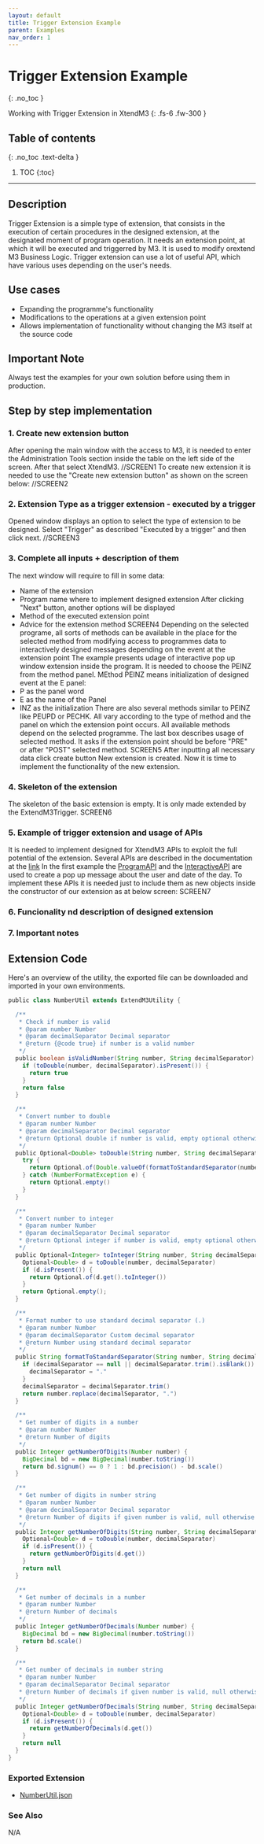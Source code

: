 ```yaml
---
layout: default
title: Trigger Extension Example
parent: Examples
nav_order: 1
---
```


# Trigger Extension Example
{: .no_toc }

Working with Trigger Extension in XtendM3
{: .fs-6 .fw-300 }

## Table of contents
{: .no_toc .text-delta }

1. TOC
{:toc}

---

## Description
Trigger Extension is a simple type of extension, that consists in the execution of certain procedures in the designed extension, at the designated moment of program operation. It needs an extension point, at which it will be executed and triggerred by M3. It is used to modify orextend M3 Business Logic. Trigger extension can use a lot of useful API, which have various uses depending on the user's needs.


## Use cases
* Expanding the programme's functionality
* Modifications to the operations at a given extension point
* Allows implementation of functionality without changing the M3 itself at the source code


## Important Note
Always test the examples for your own solution before using them in production.

## Step by step implementation
### 1. Create new extension button
After opening the main window with the access to M3, it is needed to enter the Administration Tools section inside the table on the left side of the screen. After that select XtendM3.
//SCREEN1
To create new extension it is needed to use the "Create new extension button" as shown on the screen below:
//SCREEN2
### 2. Extension Type as a trigger extension - executed by a trigger
Opened window displays an option to select the type of extension to be designed. Select "Trigger" as described "Executed by a trigger" and then click next.
//SCREEN3
### 3. Complete all inputs + description of them
The next window will require to fill in some data:
- Name of the extension
- Program name where to implement designed extension
After clicking "Next" button, another options will be displayed
- Method of the executed extension point
- Advice for the extension method
SCREEN4
Depending on the selected programe, all sorts of methods can be available in the place for the selected method from modifying access to programmes data to interactively designed messages depending on the event at the extension point
The example presents udage of interactive pop up window extension inside the program. It is needed to choose the PEINZ from the method panel. MEthod PEINZ means initialization of designed event at the E panel:
- P as the panel word 
- E as the name of the Panel
- INZ as the initialization 
There are also several methods similar to PEINZ like PEUPD or PECHK. All vary according to the type of method and the panel on which the extension point occurs. All available methods depend on the selected programme.
The last box describes usage of selected method. It asks if the extension point should be before "PRE" or after "POST" selected method.
SCREEN5
After inputting all necessary data click create button
New extension is created. Now it is time to implement the functionality of the new extension.

### 4. Skeleton of the extension
The skeleton of the basic extension is empty. It is only made extended by the ExtendM3Trigger.
SCREEN6

### 5. Example of trigger extension and usage of APIs
It is needed to implement designed for XtendM3 APIs to exploit the full potential of the extension. Several APIs are described in the documentation at the [link](https://infor-cloud.github.io/xtendm3/docs/documentation/api-specification) 
In the first example the [ProgramAPI](https://infor-cloud.github.io/xtendm3/docs/documentation/api-specification/program-api/) and the [InteractiveAPI](https://infor-cloud.github.io/xtendm3/docs/documentation/api-specification/interactive-api/) are used to create a pop up message about the user and date of the day.
To implement these APIs it is needed just to include them as new objects inside the constructor of our extension as at below screen:
SCREEN7

### 6. Funcionality nd description of designed extension

### 7. Important notes

## Extension Code
Here's an overview of the utility, the exported file can be downloaded and imported in your own environments.

```groovy
public class NumberUtil extends ExtendM3Utility {

  /**
   * Check if number is valid
   * @param number Number
   * @param decimalSeparator Decimal separator
   * @return {@code true} if number is a valid number
   */
  public boolean isValidNumber(String number, String decimalSeparator) {
    if (toDouble(number, decimalSeparator).isPresent()) {
      return true
    }
    return false
  }

  /**
   * Convert number to double
   * @param number Number
   * @param decimalSeparator Decimal separator
   * @return Optional double if number is valid, empty optional otherwise
   */
  public Optional<Double> toDouble(String number, String decimalSeparator) {
    try {
      return Optional.of(Double.valueOf(formatToStandardSeparator(number, decimalSeparator)))
    } catch (NumberFormatException e) {
      return Optional.empty()
    }
  }

  /**
   * Convert number to integer
   * @param number Number
   * @param decimalSeparator Decimal separator
   * @return Optional integer if number is valid, empty optional otherwise
   */
  public Optional<Integer> toInteger(String number, String decimalSeparator) {
    Optional<Double> d = toDouble(number, decimalSeparator)
    if (d.isPresent()) {
      return Optional.of(d.get().toInteger())
    }
    return Optional.empty();
  }

  /**
   * Format number to use standard decimal separator (.)
   * @param number Number
   * @param decimalSeparator Custom decimal separator
   * @return Number using standard decimal separator
   */
  public String formatToStandardSeparator(String number, String decimalSeparator) {
    if (decimalSeparator == null || decimalSeparator.trim().isBlank()) {
      decimalSeparator = "."
    }
    decimalSeparator = decimalSeparator.trim()
    return number.replace(decimalSeparator, ".")
  }

  /**
   * Get number of digits in a number
   * @param number Number
   * @return Number of digits
   */
  public Integer getNumberOfDigits(Number number) {
    BigDecimal bd = new BigDecimal(number.toString())
    return bd.signum() == 0 ? 1 : bd.precision() - bd.scale()
  }

  /**
   * Get number of digits in number string
   * @param number Number
   * @param decimalSeparator Decimal separator
   * @return Number of digits if given number is valid, null otherwise
   */
  public Integer getNumberOfDigits(String number, String decimalSeparator) {
    Optional<Double> d = toDouble(number, decimalSeparator)
    if (d.isPresent()) {
      return getNumberOfDigits(d.get())
    }
    return null
  }

  /**
   * Get number of decimals in a number
   * @param number Number
   * @return Number of decimals
   */
  public Integer getNumberOfDecimals(Number number) {
    BigDecimal bd = new BigDecimal(number.toString())
    return bd.scale()
  }

  /**
   * Get number of decimals in number string
   * @param number Number
   * @param decimalSeparator Decimal separator
   * @return Number of decimals if given number is valid, null otherwise
   */
  public Integer getNumberOfDecimals(String number, String decimalSeparator) {
    Optional<Double> d = toDouble(number, decimalSeparator)
    if (d.isPresent()) {
      return getNumberOfDecimals(d.get())
    }
    return null
  }
}
```

### Exported Extension
- [NumberUtil.json](https://infor-cloud.github.io/xtendm3/assets/attachments/ex001/DateUtil.json)

### See Also
N/A
